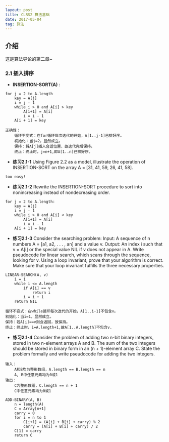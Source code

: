 ```yaml
---
layout: post
title: CLRS2 算法基础
date: 2017-05-04
tag: 算法
---   
```


## 介绍

   这是算法导论的第二章~

### 2.1 插入排序

* **INSERTION-SORT(A)** :
```
for j = 2 to A.length
	key = A[j]
	i = j - 1
	while i > 0 and A[i] > key
		A[i+1] = A[i]
		i = i - 1
	A[i + 1] = key

正确性：
	循环不变式：在for循环每次迭代的开始，A[1..j-1]已排好序。
	初始化：当j=2，显然成立。
	保持：将A[j]插入合适位置，故迭代完后保持。
	终止：终止时，j=n+1,即A[1..n]已排好序。
```

* **练习2.1-1** Using Figure 2.2 as a model, illustrate the operation of INSERTION-SORT on the array A = [31, 41, 59, 26, 41, 58].
```
too easy!
```
* **练习2.1-2** Rewrite the INSERTION-SORT procedure to sort into nonincreasing instead of nondecreasing order.
```
for j = 2 to A.length:
	key = A[j]
	i = j - 1
	while i > 0 and A[i] < key
		A[i+1] = A[i]
		i = i - 1
	A[i + 1] = key
```

* **练习2.1-3** Consider the searching problem:
   Input: A sequence of n numbers A = [a1, a2, . . . , an] and a value v.
   Output: An index i such that v = A[i] or the special value NIL if v does not appear in A.
   Write pseudocode for linear search, which scans through the sequence, looking for v. Using a loop invariant, prove that your algorithm is correct. Make sure that your loop invariant fulfills the three necessary properties. 
```
LINEAR-SEARCH(A, v)
	i = 1
	while i <= A.length
		if A[i] == v
			return i
		i = i + 1
	return NIL

循环不变式：在while循环每次迭代的开始，A[1..i-1]不包含v。
初始化：当i=1，显然成立。
保持：若A[i]==v则会返回，故保持。
终止：终止时，i=A.length+1,故A[1..A.length]不包含v.
```

* **练习2.1-4**	Consider the problem of adding two n-bit binary integers, stored in two n-element arrays A and B. The sum of the two integers should be stored in binary form in an (n + 1)-element array C. State the problem formally and write pseudocode for adding the two integers.
```
输入：
    A和B均为整形数组，A.length == B.length == n
    A, B中任意元素均为0或1
输出：
    C为整形数组，C.length == n + 1
    C中任意元素均为0或1

ADD-BINARY(A, B)
    n = length(A)
    C = Array[n+1]
    carry = 0
    for i = n to 1
        C[i+1] = (A[i] + B[i] + carry) % 2
        carry = (A[i] + B[i] + carry) / 2
    C[1] = carry
    return C
```
